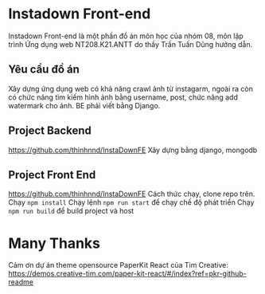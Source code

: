 # Instadown Front-end

Instadown Front-end là một phần đồ án môn học của nhóm 08, môn lập trình Ứng dụng web  NT208.K21.ANTT do thầy Trần Tuấn Dũng hướng dẫn.

## Yêu cầu đồ án
 Xây dựng ứng dụng web có khả năng crawl ảnh từ instagarm, ngoài ra còn có chức năng tìm kiếm hình ảnh bằng username, post, chức năng add watermark cho ảnh.
 BE phải viết bằng Django.
## Project Backend 
https://github.com/thinhnnd/InstaDownFE
Xây dựng bằng django, mongodb 

## Project Front End 
 https://github.com/thinhnnd/InstaDownFE
 Cách thức chạy, clone repo trên.
 Chạy 
        `npm install`
 Chạy lệnh 
    `npm run start`
    để chạy chế độ phát triển
Chạy
    `npm run build`
    để build project và host 
# Many Thanks 
 Cảm ơn dự án theme opensource PaperKit React của Tim Creative:
 https://demos.creative-tim.com/paper-kit-react/#/index?ref=pkr-github-readme


